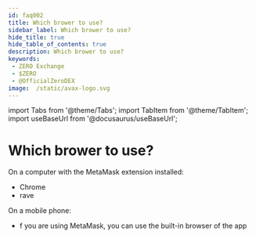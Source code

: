 ```yaml
---
id: faq002
title: Which brower to use?
sidebar_label: Which brower to use?
hide_title: true
hide_table_of_contents: true
description: Which brower to use?
keywords:
 - ZERO Exchange
 - $ZERO
 - @OfficialZeroDEX
image:  /static/avax-logo.svg
---
```


import Tabs from '@theme/Tabs';
import TabItem from '@theme/TabItem';
import useBaseUrl from '@docusaurus/useBaseUrl';

# Which brower to use?

On a computer with the MetaMask extension installed:
* Chrome
* rave

On a mobile phone:
* f you are using MetaMask, you can use the built-in browser of the app
